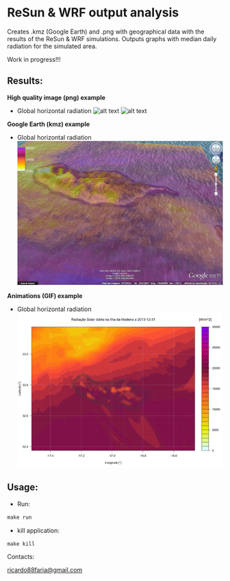 # ReSun & WRF output analysis
Creates .kmz (Google Earth) and .png with geographical data with the results of the ReSun & WRF simulations. Outputs graphs with median daily radiation for the simulated area.

Work in progress!!!

## Results:

**High quality image (png) example**

* Global horizontal radiation
![alt text](obs/Rad_2014-01-04.png)
![alt text](obs/Rad_2014-01-01.png)

**Google Earth (kmz) example**

* Global horizontal radiation
![alt text](obs/kmz.png)


**Animations (GIF) example**

* Global horizontal radiation
![alt text](obs/Rad_2014-01-04.gif)

## Usage:

* Run:
```r
make run
```

* kill application:
```r
make kill
```

Contacts:

<ricardo88faria@gmail.com>
